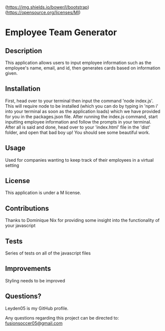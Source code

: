 (https://img.shields.io/bower/l/bootstrap) (https://opensource.org/licenses/MI)
# Employee Team Generator

## Description
This application allows users to input employee information such as the employee's name, email, and id, then generates cards based on information given.

## Installation
First, head over to your terminal then input the command 'node index.js'. This will require node to be installed (which you can do by typing in 'npm i' into your terminal as soon as the application loads) which we have provided for you in the packages.json file. After running the index.js command, start inputting employee information and follow the prompts in your terminal. After all is said and done, head over to your 'index.html' file in the 'dist' folder, and open that bad boy up! You should see some beautiful work.

## Usage
Used for companies wanting to keep track of their employees in a virtual setting

## License
This application is under a M license.

## Contributions
Thanks to Dominique Nix for providing some insight into the functionality of your javascript

## Tests
Series of tests on all of the javascript files

## Improvements
Styling needs to be improved

## Questions?
Leyden05 is my GitHub profile. 

Any questions regarding this project can be directed to: fusionsoccer05@gmail.com
